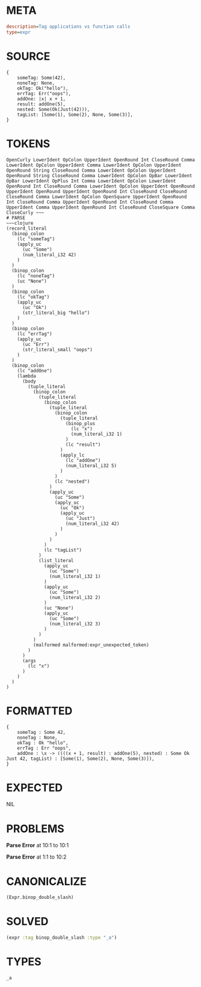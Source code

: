 # META
~~~ini
description=Tag applications vs function calls
type=expr
~~~
# SOURCE
~~~roc
{
    someTag: Some(42),
    noneTag: None,
    okTag: Ok("hello"),
    errTag: Err("oops"),
    addOne: |x| x + 1,
    result: addOne(5),
    nested: Some(Ok(Just(42))),
    tagList: [Some(1), Some(2), None, Some(3)],
}
~~~
# TOKENS
~~~text
OpenCurly LowerIdent OpColon UpperIdent OpenRound Int CloseRound Comma LowerIdent OpColon UpperIdent Comma LowerIdent OpColon UpperIdent OpenRound String CloseRound Comma LowerIdent OpColon UpperIdent OpenRound String CloseRound Comma LowerIdent OpColon OpBar LowerIdent OpBar LowerIdent OpPlus Int Comma LowerIdent OpColon LowerIdent OpenRound Int CloseRound Comma LowerIdent OpColon UpperIdent OpenRound UpperIdent OpenRound UpperIdent OpenRound Int CloseRound CloseRound CloseRound Comma LowerIdent OpColon OpenSquare UpperIdent OpenRound Int CloseRound Comma UpperIdent OpenRound Int CloseRound Comma UpperIdent Comma UpperIdent OpenRound Int CloseRound CloseSquare Comma CloseCurly ~~~
# PARSE
~~~clojure
(record_literal
  (binop_colon
    (lc "someTag")
    (apply_uc
      (uc "Some")
      (num_literal_i32 42)
    )
  )
  (binop_colon
    (lc "noneTag")
    (uc "None")
  )
  (binop_colon
    (lc "okTag")
    (apply_uc
      (uc "Ok")
      (str_literal_big "hello")
    )
  )
  (binop_colon
    (lc "errTag")
    (apply_uc
      (uc "Err")
      (str_literal_small "oops")
    )
  )
  (binop_colon
    (lc "addOne")
    (lambda
      (body
        (tuple_literal
          (binop_colon
            (tuple_literal
              (binop_colon
                (tuple_literal
                  (binop_colon
                    (tuple_literal
                      (binop_plus
                        (lc "x")
                        (num_literal_i32 1)
                      )
                      (lc "result")
                    )
                    (apply_lc
                      (lc "addOne")
                      (num_literal_i32 5)
                    )
                  )
                  (lc "nested")
                )
                (apply_uc
                  (uc "Some")
                  (apply_uc
                    (uc "Ok")
                    (apply_uc
                      (uc "Just")
                      (num_literal_i32 42)
                    )
                  )
                )
              )
              (lc "tagList")
            )
            (list_literal
              (apply_uc
                (uc "Some")
                (num_literal_i32 1)
              )
              (apply_uc
                (uc "Some")
                (num_literal_i32 2)
              )
              (uc "None")
              (apply_uc
                (uc "Some")
                (num_literal_i32 3)
              )
            )
          )
          (malformed malformed:expr_unexpected_token)
        )
      )
      (args
        (lc "x")
      )
    )
  )
)
~~~
# FORMATTED
~~~roc
{
	someTag : Some 42,
	noneTag : None,
	okTag : Ok "hello",
	errTag : Err "oops",
	addOne : \x -> ((((x + 1, result) : addOne(5), nested) : Some Ok Just 42, tagList) : [Some(1), Some(2), None, Some(3)]),
}
~~~
# EXPECTED
NIL
# PROBLEMS
**Parse Error**
at 10:1 to 10:1

**Parse Error**
at 1:1 to 10:2

# CANONICALIZE
~~~clojure
(Expr.binop_double_slash)
~~~
# SOLVED
~~~clojure
(expr :tag binop_double_slash :type "_a")
~~~
# TYPES
~~~roc
_a
~~~
